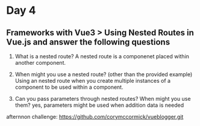 # Day 4
## Frameworks with Vue3 > Using Nested Routes in Vue.js and answer the following questions

1. What is a nested route?
A nested route is a componenet placed within another component.

2. When might you use a nested route? (other than the provided example)
 Using an nested route when you create multiple instances of a component to be used within a component. 


3. Can you pass parameters through nested routes? When might you use them?
yes, parameters might be used when addition data is needed

afternnon challenge: https://github.com/corymccormick/vueblogger.git